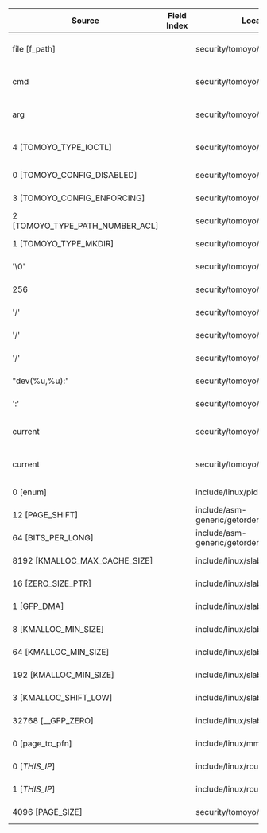 | Source                          | Field Index | Location                          | Label at Source             |
|---------------------------------|-------------|-----------------------------------|-----------------------------|
| file [f_path]                   |             | security/tomoyo/tomoyo.c:347      | object, dynamic, input      |
| cmd                             |             | security/tomoyo/tomoyo.c:347      | operation, dynamic, input   |
| arg                             |             | security/tomoyo/tomoyo.c:347      | operation, dynamic, input   |
| 4 [TOMOYO_TYPE_IOCTL]           |             | security/tomoyo/tomoyo.c:350      | operation, static, mediator |
| 0 [TOMOYO_CONFIG_DISABLED]      |             | security/tomoyo/file.c:702        | all, static, mediator       |
| 3 [TOMOYO_CONFIG_ENFORCING]     |             | security/tomoyo/file.c:721        | all, static, mediator       |
| 2 [TOMOYO_TYPE_PATH_NUMBER_ACL] |             | security/tomoyo/file.c:710        | all, static, mediator       |
| 1 [TOMOYO_TYPE_MKDIR]           |             | security/tomoyo/file.c:708        | all, static, mediator       |
| '\0'                            |             | security/tomoyo/realpath.c:269    | all, static, mediator       |
| 256                             |             | security/tomoyo/realpath.c:125    | all, static, mediator       |
| '/'                             |             | security/tomoyo/realpath.c:158    | all, static, mediator       |
| '/'                             |             | security/tomoyo/realpath.c: 127   | all, static, mediator       |
| '/'                             |             | security/tomoyo/realpath.c:130    | all, static, mediator       |
| "dev(%u,%u):"                   |             | security/tomoyo/realpath.c:185    | all, static, mediator       |
| ':'                             |             | security/tomoyo/realpath.c:203    | all, static, mediator       |
| current                         |             | security/tomoyo/common.h:1139     | subject, dynamic, external  |
| current                         |             | security/tomoyo/common.h:1124     | subject, dynamic, external  |
| 0 [enum]                        |             | include/linux/pid.h:6             | all, static, external       |
| 12 [PAGE_SHIFT]                 |             | include/asm-generic/getorder.h:18 | all, static, external       |
| 64 [BITS_PER_LONG]              |             | include/asm-generic/getorder.h:19 | all, static, external       |
| 8192 [KMALLOC_MAX_CACHE_SIZE]   |             | include/linux/slab.h:415          | all, static, external       |
| 16 [ZERO_SIZE_PTR]              |             | include/linux/slab.h:422          | all, static, external       |
| 1 [GFP_DMA]                     |             | include/linux/slab.h:418          | all, static, external       |
| 8 [KMALLOC_MIN_SIZE]            |             | include/linux/slab.h:252          | all, static, external       |
| 64 [KMALLOC_MIN_SIZE]           |             | include/linux/slab.h:255          | all, static, external       |
| 192 [KMALLOC_MIN_SIZE]          |             | include/linux/slab.h:257          | all, static, external       |
| 3 [KMALLOC_SHIFT_LOW]           |             | include/linux/slab.h:253          | all, static, external       |
| 32768 [__GFP_ZERO]              |             | include/linux/slab.h:578          | all, static, external       |
| 0 [page_to_pfn]                 |             | include/linux/mm.h:951            | all, static, external       |
| 0 [_THIS_IP_]                   |             | include/linux/rcupdate.h:418      | all, static, external       |
| 1 [_THIS_IP_]                   |             | include/linux/rcupdate.h:423      | all, static, external       |
| 4096 [PAGE_SIZE]                |             | security/tomoyo/common.h:1306     | all, static, external       |